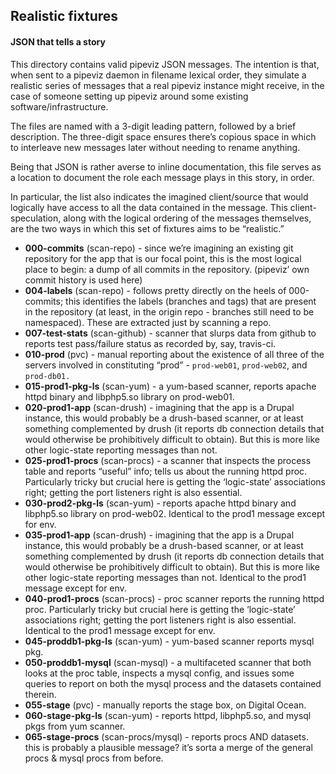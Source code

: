 ## Realistic fixtures
#### JSON that tells a story

This directory contains valid pipeviz JSON messages. The intention is that, when sent to a pipeviz daemon in filename lexical order, they simulate a realistic series of messages that a real pipeviz instance might receive, in the case of someone setting up pipeviz around some existing software/infrastructure.

The files are named with a 3-digit leading pattern, followed by a brief description. The three-digit space ensures there’s copious space in which to interleave new messages later without needing to rename anything.

Being that JSON is rather averse to inline documentation, this file serves as a location to document the role each message plays in this story, in order.

In particular, the list also indicates the imagined client/source that would logically have access to all the data contained in the message. This client-speculation, along with the logical ordering of the messages themselves, are the two ways in which this set of fixtures aims to be “realistic.”

* **000-commits** (scan-repo) - since we’re imagining an existing git repository for the app that is our focal point, this is the most logical place to begin: a dump of all commits in the repository. (pipeviz’ own commit history is used here)
* **004-labels** (scan-repo) - follows pretty directly on the heels of 000-commits; this identifies the labels (branches and tags) that are present in the repository (at least, in the origin repo - branches still need to be namespaced). These are extracted just by scanning a repo.
* **007-test-stats** (scan-github) - scanner that slurps data from github to reports test pass/failure status as recorded by, say, travis-ci.
* **010-prod** (pvc) - manual reporting about the existence of all three of the servers involved in constituting “prod” - `prod-web01`, `prod-web02`, and `prod-db01.`
* **015-prod1-pkg-ls** (scan-yum) - a yum-based scanner, reports apache httpd binary and libphp5.so library on prod-web01.
* **020-prod1-app** (scan-drush) - imagining that the app is a Drupal instance, this would probably be a drush-based scanner, or at least something complemented by drush (it reports db connection details that would otherwise be prohibitively difficult to obtain). But this is more like other logic-state reporting messages than not.
* **025-prod1-procs** (scan-procs) - a scanner that inspects the process table and reports “useful” info; tells us about the running httpd proc. Particularly tricky but crucial here is getting the ‘logic-state’ associations right; getting the port listeners right is also essential.
* **030-prod2-pkg-ls** (scan-yum) - reports apache httpd binary and libphp5.so library on prod-web02. Identical to the prod1 message except for env.
* **035-prod1-app** (scan-drush) - imagining that the app is a Drupal instance, this would probably be a drush-based scanner, or at least something complemented by drush (it reports db connection details that would otherwise be prohibitively difficult to obtain). But this is more like other logic-state reporting messages than not. Identical to the prod1 message except for env.
* **040-prod1-procs** (scan-procs) - proc scanner reports the running httpd proc. Particularly tricky but crucial here is getting the ‘logic-state’ associations right; getting the port listeners right is also essential. Identical to the prod1 message except for env.
* **045-proddb1-pkg-ls** (scan-yum) - yum-based scanner reports mysql pkg.
* **050-proddb1-mysql** (scan-mysql) - a multifaceted scanner that both looks at the proc table, inspects a mysql config, and issues some queries to report on both the mysql process and the datasets contained therein.
* **055-stage** (pvc) - manually reports the stage box, on Digital Ocean.
* **060-stage-pkg-ls** (scan-yum) - reports httpd, libphp5.so, and mysql pkgs from yum scanner.
* **065-stage-procs** (scan-procs/mysql) - reports procs AND datasets. this is probably a plausible message? it’s sorta a merge of the general procs & mysql procs from before.
